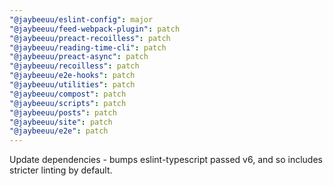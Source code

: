 ```yaml
---
"@jaybeeuu/eslint-config": major
"@jaybeeuu/feed-webpack-plugin": patch
"@jaybeeuu/preact-recoilless": patch
"@jaybeeuu/reading-time-cli": patch
"@jaybeeuu/preact-async": patch
"@jaybeeuu/recoilless": patch
"@jaybeeuu/e2e-hooks": patch
"@jaybeeuu/utilities": patch
"@jaybeeuu/compost": patch
"@jaybeeuu/scripts": patch
"@jaybeeuu/posts": patch
"@jaybeeuu/site": patch
"@jaybeeuu/e2e": patch
---
```


Update dependencies - bumps eslint-typescript passed v6, and so includes stricter linting by default.
